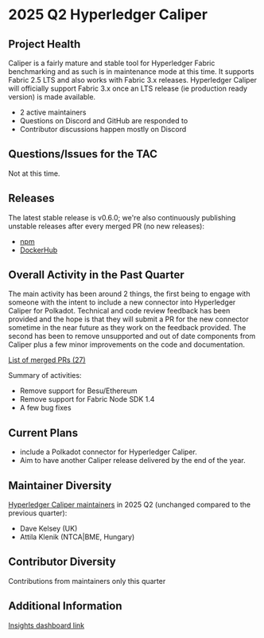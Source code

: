 [//]: # (SPDX-License-Identifier: CC-BY-4.0)

# 2025 Q2 Hyperledger Caliper

## Project Health

Caliper is a fairly mature and stable tool for Hyperledger Fabric benchmarking and as such is in maintenance mode at this time. It supports Fabric 2.5 LTS and also works with Fabric 3.x releases. Hyperledger Caliper will officially support Fabric 3.x once an LTS release (ie production ready version) is made available.

* 2 active maintainers
* Questions on Discord and GitHub are responded to
* Contributor discussions happen mostly on Discord

## Questions/Issues for the TAC

Not at this time.

## Releases

The latest stable release is v0.6.0; we're also continuously publishing unstable releases after every merged PR (no new releases):

* [npm](https://www.npmjs.com/package/@hyperledger/caliper-cli/v/0.6.0)
* [DockerHub](https://hub.docker.com/layers/hyperledger/caliper/0.6.0/images/sha256-ace68b58b329a5f2c5bd569cc2f59b7f64e9bbee1f3bb9f4f8a97469b55d7b2b?context=explore)

## Overall Activity in the Past Quarter

The main activity has been around 2 things, the first being to engage with someone with the intent to include a new connector into Hyperledger Caliper for Polkadot. Technical and code review feedback has been provided and the hope is that they will submit a PR for the new connector sometime in the near future as they work on the feedback provided.
The second has been to remove unsupported and out of date components from Caliper plus a few minor improvements on the code and documentation.

[List of merged PRs (27)](https://github.com/hyperledger-caliper/caliper/pulls?q=is%3Apr+is%3Aclosed+merged%3A2024-12-12..2025-05-16)

Summary of activities:
* Remove support for Besu/Ethereum
* Remove support for Fabric Node SDK 1.4
* A few bug fixes


## Current Plans

* include a Polkadot connector for Hyperledger Caliper.
* Aim to have another Caliper release delivered by the end of the year.

## Maintainer Diversity

[Hyperledger Caliper maintainers](https://github.com/hyperledger-caliper/caliper/blob/08f732a484c93285fdc4df628f10cbc8d454d583/MAINTAINERS.md) in 2025 Q2 (unchanged compared to the previous quarter):
* Dave Kelsey (UK)
* Attila Klenik (NTCA|BME, Hungary)

## Contributor Diversity

Contributions from maintainers only this quarter

## Additional Information

[Insights dashboard link](https://insights.lfx.linuxfoundation.org/foundation/lf-decentralized-trust/overview/github?project=caliper&routedFrom=Github&bestPractice=false&repository=all&dateFilters=2024-12-12%20to%202024-05-16&dateRange=2024-12-12%20to%202024-05-16&compare=PP&granularity=week&hideBots=true)
